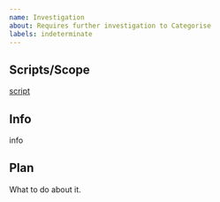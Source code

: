 ```yaml
---
name: Investigation
about: Requires further investigation to Categorise
labels: indeterminate
---
```


## Scripts/Scope

[script](link)

## Info

info

## Plan

What to do about it.
